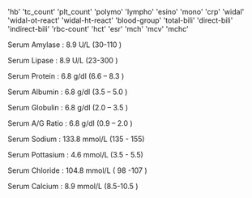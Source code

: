 'hb'
'tc_count'
'plt_count'
'polymo'
'lympho'
'esino'
'mono'
'crp'
'widal'
'widal-ot-react'
'widal-ht-react'
'blood-group'
'total-bili'
'direct-bili'
'indirect-bili'
'rbc-count'
'hct'
'esr'
'mch'
'mcv'
'mchc'


Serum  Amylase 	:           8.9            U/L                (30-110 )

Serum  Lipase	:           8.9            U/L                (23-300 )

Serum  Protein	:           6.8            g/dl               (6.6 – 8.3 )

Serum  Albumin	:           6.8            g/dl               (3.5 – 5.0 )

Serum  Globulin	:           6.8            g/dl               (2.0 – 3.5 )

Serum  A/G Ratio	:           6.8            g/dl               (0.9 – 2.0 )






Serum Sodium			:  	133.8 	        mmol/L       (135 - 155)


Serum Pottasium			:  	4.6	        mmol/L          (3.5 - 5.5)


Serum Chloride                        :           104.8       mmol/L          ( 98 -107 )


Serum Calcium	:           8.9            mmol/L          (8.5-10.5 )